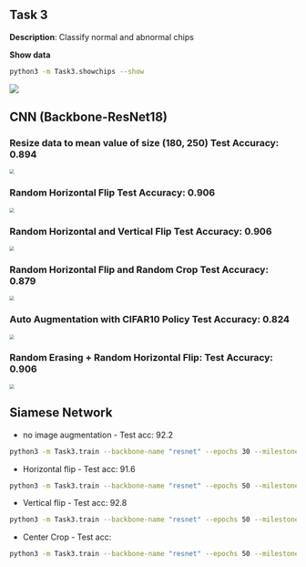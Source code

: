 ## Task 3

**Description**: Classify normal and abnormal chips

**Show data**

```bash
python3 -m Task3.showchips --show
```

![](./assets/imgs/Chips_Examples.svg)



## CNN (Backbone-ResNet18)

### Resize data to mean value of size (180, 250) Test Accuracy: 0.894

<img src="./assets/imgs/resize.svg" style="zoom:50%;" />

### Random Horizontal Flip Test Accuracy: 0.906

<img src="./assets/imgs/RandomHorizontalFlip.svg" style="zoom:50%;" />

### Random Horizontal and Vertical Flip Test Accuracy: 0.906

<img src="./assets/imgs/RandomHVFlip.svg" style="zoom:50%;" />

### Random Horizontal Flip and Random Crop Test Accuracy: 0.879

<img src="./assets/imgs/HF_RandomCrop.svg" style="zoom:50%;" />

### Auto Augmentation with CIFAR10 Policy Test Accuracy: 0.824

<img src="./assets/imgs/AutoAugmentCIFAR10.svg" style="zoom:50%;" />

### Random Erasing + Random Horizontal Flip: Test Accuracy: 0.906

<img src="./assets/imgs/RandomEraseHP.svg" style="zoom:50%;" />



## Siamese Network









* no image augmentation - Test acc: 92.2

```bash
python3 -m Task3.train --backbone-name "resnet" --epochs 30 --milestone1 10 --milestone2 20
```

* Horizontal flip - Test acc: 91.6

```bash
python3 -m Task3.train --backbone-name "resnet" --epochs 50 --milestone1 25 --milestone2 35 --ImageAugmentation
```

* Vertical flip - Test acc: 92.8

```bash
python3 -m Task3.train --backbone-name "resnet" --epochs 50 --milestone1 25 --milestone2 35 --ImageAugmentation
```

* Center Crop - Test acc:

```bash
python3 -m Task3.train --backbone-name "resnet" --epochs 50 --milestone1 25 --milestone2 35 --ImageAugmentation
```
